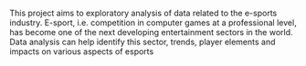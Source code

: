 This project aims to exploratory analysis of data related to the e-sports industry. E-sport, i.e. competition in computer games at a professional level, has become one of the next developing entertainment sectors in the world. Data analysis can help identify this sector, trends, player elements and impacts on various aspects of esports
